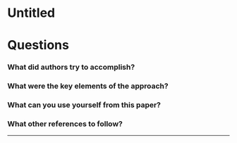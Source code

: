 # Untitled
# Questions

### What did authors try to accomplish?

### What were the key elements of the approach?

### What can you use yourself from this paper?

### What other references to follow?

---